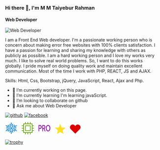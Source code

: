 ### Hi there 👋, I'm M M Taiyebur Rahman
#### Web Developer
![Web Developer](https://scontent.fdac24-1.fna.fbcdn.net/v/t1.6435-9/37161158_112331806356670_1736876060013756416_n.jpg?_nc_cat=111&ccb=1-5&_nc_sid=09cbfe&_nc_eui2=AeHPELl9zvi7EpnSukeRUxoAmeAHplMC6lSZ4AemUwLqVKLWn-hBbq9GF2npgeXgvw7Yk07O1yxsBgaTZtNum7IQ&_nc_ohc=uMjRBpR_yNIAX-FFPUv&_nc_ht=scontent.fdac24-1.fna&oh=b71df0cc436e934d9c006f4be6ceb3fb&oe=61B78735)

I am a Front End Web developer. I'm a passionate working person who is   concern about making error free websites with 100% clients satisfaction. I have a passion for learning and sharing my knowledge with others as publicly as possible. I am a hard working person and I love my works very much. I like to solve  real world problems. So, I want to do this works globally. I pride myself on doing quality work and maintain excellent communication. Most of the time I work with PHP, REACT, JS and AJAX.

Skills: Html, Css, Bootstrap, jQuery, JavaScript, React, Ajax and  Php.

- 🔭 I’m currently working on this page. 
- 🌱 I’m currently learning I'm learning javaScript. 
- 👯 I’m looking to collaborate on github 
- 💬 Ask me about Web Developer 


[<img src='https://cdn.jsdelivr.net/npm/simple-icons@3.0.1/icons/github.svg' alt='github' height='40'>](https://github.com/https://github.com/mmtaiyeburr)  [<img src='https://cdn.jsdelivr.net/npm/simple-icons@3.0.1/icons/facebook.svg' alt='facebook' height='40'>](https://www.facebook.com/https://web.facebook.com/profile.php?id=100027395532656)  

<a href='https://archiveprogram.github.com/'><img src='https://raw.githubusercontent.com/acervenky/animated-github-badges/master/assets/acbadge.gif' width='40' height='40'></a> <a href='https://docs.github.com/en/developers'><img src='https://raw.githubusercontent.com/acervenky/animated-github-badges/master/assets/devbadge.gif' width='40' height='40'></a> <a href='https://github.com/pricing'><img src='https://raw.githubusercontent.com/acervenky/animated-github-badges/master/assets/pro.gif' width='40' height='40'></a> <a href='https://stars.github.com/'><img src='https://raw.githubusercontent.com/acervenky/animated-github-badges/master/assets/starbadge.gif' width='35' height='35'></a> <a href='https://docs.github.com/en/github/supporting-the-open-source-community-with-github-sponsors'><img src='https://raw.githubusercontent.com/acervenky/animated-github-badges/master/assets/sponsorbadge.gif' width='35' height='35'></a> 

[![trophy](https://github-profile-trophy.vercel.app/?username=https://github.com/mmtaiyeburr)](https://github.com/ryo-ma/github-profile-trophy)


